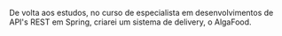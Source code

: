 De volta aos estudos, no curso de especialista em desenvolvimentos de API's REST em Spring, criarei um sistema de delivery, o AlgaFood.


